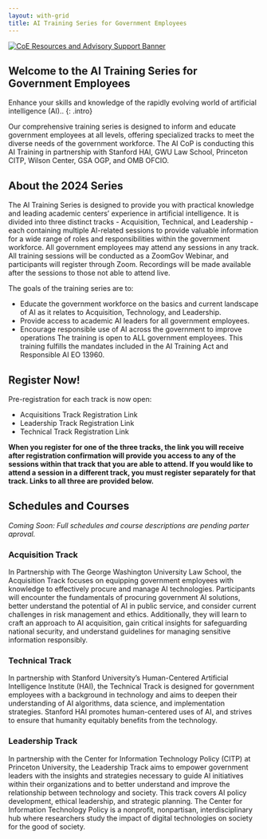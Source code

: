 ```yaml
---
layout: with-grid
title: AI Training Series for Government Employees
---
```

<a href="{{site.baseurl}}/images/ResourcesAdvisorySupportBanner.png" target="_blank" rel="noopener noreferrer">
<img src="{{site.baseurl}}/images/ResourcesAdvisorySupportBanner.png" alt="CoE Resources and Advisory Support Banner"></a>

## Welcome to the AI Training Series for Government Employees
Enhance your skills and knowledge of the rapidly evolving world of artificial intelligence (AI)..
{: .intro} 

Our comprehensive training series is designed to inform and educate government employees at all levels, offering specialized tracks to meet the diverse needs of the government workforce. The AI CoP is conducting this AI Training in partnership with Stanford HAI, GWU Law School, Princeton CITP, Wilson Center, GSA OGP, and OMB OFCIO.  
  
## About the 2024 Series
The AI Training Series is designed to provide you with practical knowledge and leading academic centers’ experience in artificial intelligence. It is divided into three distinct tracks - Acquisition, Technical, and Leadership - each containing multiple AI-related sessions to provide valuable information for a wide range of roles and responsibilities within the government workforce. All government employees may attend any sessions in any track. All training sessions will be conducted as a ZoomGov Webinar, and participants will register through Zoom. Recordings will be made available after the sessions to those not able to attend live. 

The goals of the training series are to:
* Educate the government workforce on the basics and current landscape of AI as it relates to Acquisition, Technology, and Leadership.
* Provide access to academic AI leaders for all government employees.
* Encourage responsible use of AI across the government to improve operations
The training is open to ALL government employees. This training fulfills the mandates included in the AI Training Act and Responsible AI EO 13960. 

## Register Now!

Pre-registration for each track is now open: 
* Acquisitions Track Registration Link
* Leadership Track Registration Link
* Technical Track Registration Link 

**When you register for one of the three tracks, the link you will receive after registration confirmation will provide you access to any of the sessions within that track that you are able to attend. If you would like to attend a session in a different track, you must register separately for that track. Links to all three are provided below.**
 
## Schedules and Courses

*Coming Soon: Full schedules and course descriptions are pending parter aproval.*

### Acquisition Track
In Partnership with The George Washington University Law School, the Acquisition Track focuses on equipping government employees with knowledge to effectively procure and manage AI technologies. Participants will encounter the fundamentals of procuring government AI solutions, better understand the potential of AI in public service, and consider current challenges in risk management and ethics. Additionally, they will learn to craft an approach to AI acquisition, gain critical insights for safeguarding national security, and understand guidelines for managing sensitive information responsibly.

### Technical Track
In partnership with Stanford University’s Human-Centered Artificial Intelligence Institute (HAI), the Technical Track is designed for government employees with a background in technology and aims to deepen their understanding of AI algorithms, data science, and implementation strategies. Stanford HAI promotes human-centered uses of AI, and strives to ensure that humanity equitably benefits from the technology.

### Leadership Track
In partnership with the Center for Information Technology Policy (CITP) at Princeton University, the Leadership Track aims to empower government leaders with the insights and strategies necessary to guide AI initiatives within their organizations and to better understand and improve the relationship between technology and society. This track covers AI policy development, ethical leadership, and strategic planning. The Center for Information Technology Policy is a nonprofit, nonpartisan, interdisciplinary hub where researchers study the impact of digital technologies on society for the good of society.

